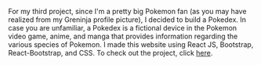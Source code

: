For my third project, since I'm a pretty big Pokemon fan (as you may have realized from my Greninja profile picture), I decided to build a Pokedex. In case you are unfamiliar, a Pokedex is a fictional device in the Pokemon video game, anime, and manga that provides information regarding the various species of Pokemon. I made this website using React JS, Bootstrap, React-Bootstrap, and CSS. To check out the project, click [here](https://pokedex-awesomethan.vercel.app).
